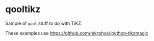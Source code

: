 # qooltikz
Sample of `qool` stuff to do with TiKZ.

These examples use https://github.com/mkrphys/ipython-tikzmagic

